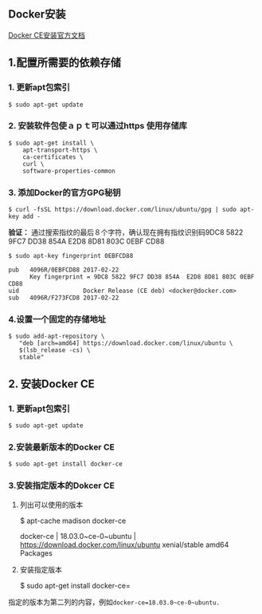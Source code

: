 ## Docker安装

[Docker CE安装官方文档](https://docs.docker.com/install/linux/docker-ce/ubuntu/#supported-storage-drivers) 

## 1.配置所需要的依赖存储

### 1. 更新apt包索引

	$ sudo apt-get update

### 2. 安装软件包使ａｐｔ可以通过https 使用存储库

	$ sudo apt-get install \
	    apt-transport-https \
	    ca-certificates \
	    curl \
	    software-properties-common
	  
### 3. 添加Docker的官方GPG秘钥

	$ curl -fsSL https://download.docker.com/linux/ubuntu/gpg | sudo apt-key add -

**验证：**
通过搜索指纹的最后８个字符，确认现在拥有指纹识别码9DC8 5822 9FC7 DD38 854A E2D8 8D81 803C 0EBF CD88

	$ sudo apt-key fingerprint 0EBFCD88

	pub   4096R/0EBFCD88 2017-02-22
	      Key fingerprint = 9DC8 5822 9FC7 DD38 854A  E2D8 8D81 803C 0EBF CD88
	uid                  Docker Release (CE deb) <docker@docker.com>
	sub   4096R/F273FCD8 2017-02-22

### 4.设置一个固定的存储地址

	$ sudo add-apt-repository \
	   "deb [arch=amd64] https://download.docker.com/linux/ubuntu \
	   $(lsb_release -cs) \
	   stable"
	   
## 2. 安装Docker CE

### 1. 更新apt包索引

	$ sudo apt-get update
	
### 2.安装最新版本的Docker CE

	$ sudo apt-get install docker-ce

### 3.安装指定版本的Dokcer CE

1. 列出可以使用的版本

	$ apt-cache madison docker-ce

	docker-ce | 18.03.0~ce-0~ubuntu | https://download.docker.com/linux/ubuntu xenial/stable amd64 Packages

2. 安装指定版本

	$ sudo apt-get install docker-ce=<VERSION>
	
指定的版本为第二列的内容，例如`docker-ce=18.03.0~ce-0~ubuntu.`

